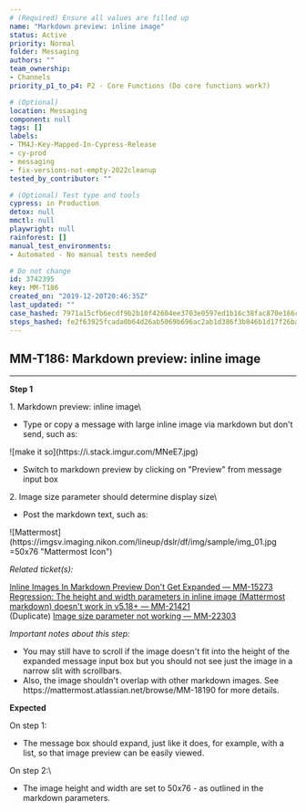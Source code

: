 ```yaml
---
# (Required) Ensure all values are filled up
name: "Markdown preview: inline image"
status: Active
priority: Normal
folder: Messaging
authors: ""
team_ownership: 
- Channels
priority_p1_to_p4: P2 - Core Functions (Do core functions work?)

# (Optional)
location: Messaging
component: null
tags: []
labels: 
- TM4J-Key-Mapped-In-Cypress-Release
- cy-prod
- messaging
- fix-versions-not-empty-2022cleanup
tested_by_contributor: ""

# (Optional) Test type and tools
cypress: in Production
detox: null
mmctl: null
playwright: null
rainforest: []
manual_test_environments: 
- Automated - No manual tests needed

# Do not change
id: 3742395
key: MM-T186
created_on: "2019-12-20T20:46:35Z"
last_updated: ""
case_hashed: 7971a15cfb6ecdf9b2b10f42604ee3703e0597ed1b16c38fac870e166c39d9c60a7e90a5e909660f150fe3c49c0c99f2
steps_hashed: fe2f63925fcada0b64d26ab5069b696ac2ab1d386f3b846b1d17f26baaa209b65d6f00919711032c0c91b5c381859093
---
```


<!-- (Auto-generated) Based on frontmatter's "key" and "name" -->

## MM-T186: Markdown preview: inline image

---

**Step 1**

1\. Markdown preview: inline image\\

- Type or copy a message with large inline image via markdown but don't send, such as:

!\[make it so]\(https\://i.stack.imgur.com/MNeE7.jpg)

- Switch to markdown preview by clicking on "Preview" from message input box

2\. Image size parameter should determine display size\\

- Post the markdown text, such as:

!\[Mattermost]\(https\://imgsv.imaging.nikon.com/lineup/dslr/df/img/sample/img\_01.jpg =50x76 "Mattermost Icon")

_Related ticket(s):_

[Inline Images In Markdown Preview Don't Get Expanded — MM-15273](https://mattermost.atlassian.net/browse/MM-15273)\
[Regression: The height and width parameters in inline image (Mattermost markdown) doesn't work in v5.18+ — MM-21421](https://mattermost.atlassian.net/browse/MM-21421)\
(Duplicate) [Image size parameter not working — MM-22303](https://mattermost.atlassian.net/browse/MM-22303)

_Important notes about this step:_

- You may still have to scroll if the image doesn't fit into the height of the expanded message input box but you should not see just the image in a narrow slit with scrollbars.
- Also, the image shouldn't overlap with other markdown images. See https\://mattermost.atlassian.net/browse/MM-18190 for more details.

**Expected**

On step 1:

- The message box should expand, just like it does, for example, with a list, so that image preview can be easily viewed.

On step 2:\\

- The image height and width are set to 50x76 - as outlined in the markdown parameters.
